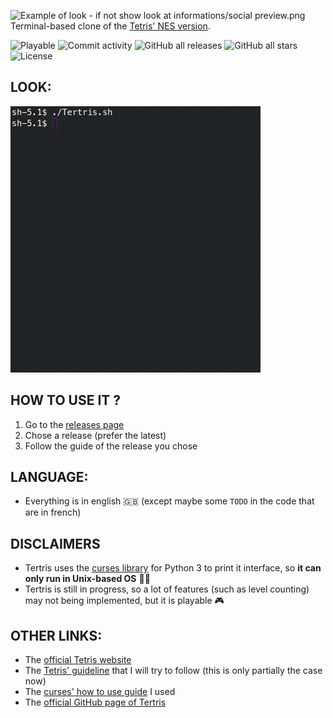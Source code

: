 ![Example of look - if not show look at informations/social preview.png](information/readme/logo.png)
Terminal-based clone of the [Tetris' NES version](https://tetris.wiki/Tetris_(NES,_Nintendo)).

![Playable](https://img.shields.io/badge/playable-yes-success.svg)
![Commit activity](https://img.shields.io/github/commit-activity/m/VMoM/Tertris.svg?color=blue&label=commits)
![GitHub all releases](https://img.shields.io/github/downloads/VMoM/Tertris/total.svg?color=blue)
![GitHub all stars](https://img.shields.io/github/stars/VMoM/Tertris.svg?color=blue)
![License](https://img.shields.io/github/license/VMoM/Tertris.svg?color=blue)

## LOOK:
![Example of look - if not show look at informations/demo.gif](information/readme/demo.gif)


## HOW TO USE IT ?
1. Go to the [releases page](https://github.com/VMoM/Tertris/releases)
2. Chose a release (prefer the latest)
3. Follow the guide of the release you chose


## LANGUAGE:
- Everything is in english 🇬🇧 (except maybe some `TODO` in the code that are in french)


## DISCLAIMERS
- Tertris uses the [curses library](https://en.wikipedia.org/wiki/Curses_(programming_library)) for Python 3 to print it interface, so **it can only run in Unix-based OS** 🐧🍎
- Tertris is still in progress, so a lot of features (such as level counting) may not being implemented, but it is playable 🎮


## OTHER LINKS:
- The [official Tetris website](https://tetris.com/)
- The [Tetris' guideline](https://tetris.wiki/Tetris_Guideline) that I will try to follow (this is only partially the case now)
- The [curses' how to use guide](https://docs.python.org/3/howto/curses.html) I used
- The [official GitHub page of Tertris](https://github.com/vmom/tertris)
